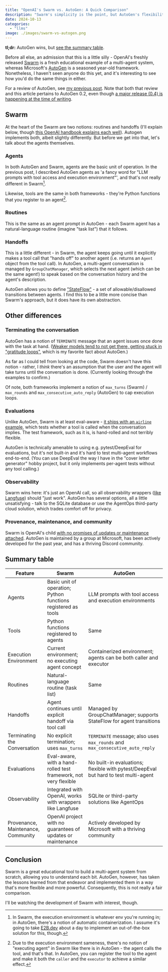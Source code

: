 ```yaml
---
title: "OpenAI's Swarm vs. AutoGen: A Quick Comparison"
description: "Swarm's simplicity is the point, but AutoGen's flexibility is the draw."
date: 2024-10-13
categories:
  - "llms"
image: ./images/swarm-vs-autogen.png
---
```


**tl;dr:** AutoGen wins, but [see the summary table](#summary-table).

Before all else, an admission that this is a little silly - OpenAI's freshly released [Swarm](https://github.com/openai/swarm) is a fresh educational example of a multi-agent system, whereas Microsoft's [AutoGen](https://github.com/microsoft/autogen) is a seasoned year-old framework. Nonetheless, I haven't seen anyone do this yet, and it's interesting to see how you'd do the same things in either.

For a review of AutoGen, see [my previous post](../multi-agent-chats-as-the-step-beyond-chatgpt). Note that both that review and this article pertains to AutoGen 0.2, even though [a major release (0.4) is happening at the time of writing](https://microsoft.github.io/autogen/0.2/blog/2024/10/02/new-autogen-architecture-preview).

## Swarm

At the heart of the Swarm are two notions: routines and handoffs (I'll explain below, though [this OpenAI handbook explains each well](https://cookbook.openai.com/examples/orchestrating_agents)). Autogen implements both, albeit slightly differently. But before we get into that, let's talk about the agents themselves.

### Agents

In both AutoGen and Swarm, agents are the basic unit of operation. In the previous post, I described AutoGen agents as 'a fancy word for "LLM prompts with tool access and execution environment"', and that's not really different in Swarm[^1].

Likewise, tools are the same in both frameworks - they're Python functions that you register to an agent[^2]. 

[^1]: In Swarm, the execution environment is whatever env you're running in; in AutoGen, there's a notion of automatic containerization. I assume it's going to take [E2B.dev](https://e2b.dev/) about a day to implement an out-of-the-box solution for this, though.
[^2]: Due to the execution environment sameness, there's no notion of "executing agent" in Swarm like there is in AutoGen - the agent calls the tool, and that's that. In AutoGen, you can register the tool to the agent and make it both the `caller` and the `executor` to achieve a similar effect.

### Routines

This is the same as an agent prompt in AutoGen - each Swarm agent has a natural-language routine (imagine "task list") that it follows.

### Handoffs

This is a little different - in Swarm, the agent keeps going until it explicitly makes a tool call that "hands off" to another agent (i.e. returns an `Agent` object from the tool call).  In AutoGen, a multi-agent conversation is managed by `GroupChatManager`, which selects the next agent (which can be the same agent!) to speak based on the conversation history and the agent's description.

AutoGen allows you to define ["StateFlow"](https://microsoft.github.io/autogen/0.2/blog/2024/02/29/StateFlow/) - a set of allowable/disallowed transitions between agents. I find this to be a little more concise than Swarm's approach, but it does have its own abstraction.

## Other differences

### Terminating the conversation

AutoGen has a notion of `TERMINATE` message that an agent issues once done with the task at hand. ([Weaker models tend to not get there, getting stuck in "gratitude loops"](https://microsoft.github.io/autogen/0.2/docs/FAQ/#agents-keep-thanking-each-other-when-using-gpt-35-turbo), which is my favorite fact about AutoGen.)

As far as I could tell from looking at the code, Swarm doesn't have this notion - rather, I _think_ there's an assumption that the user and the agent will take turns until the conversation is done. (Currently looking through the examples to confirm.)

Of note, both frameworks implement a notion of `max_turns` (Swarm) / `max_rounds` and `max_consecutive_auto_reply` (AutoGen) to cap execution loops.

### Evaluations

Unlike AutoGen, Swarm is at least eval-aware - [it ships with an `airline` example](https://github.com/openai/swarm/tree/main/examples/airline#evaluations), which tests whether a tool is called when the conversation implies. The test framework, such as it is, is hand-rolled and not terribly flexible.

AutoGen is technically amenable to using e.g. pytest/DeepEval for evaluations, but it's not built-in and it's hard to test multi-agent workflows end-to-end. (You can use DeepEval the way I have in the "cover letter generator" hobby project, but it only implements per-agent tests without any tool calling.)

### Observability

Swarm wins here: it's just an OpenAI call, so all observability wrappers ([like Langfuse](../langfuse-prompt-workflow)) should "just work". AutoGen has several options, all a little unsatisfying - talk to the SQLite database or use the AgentOps third-party cloud solution, which trades comfort off for privacy.

### Provenance, maintenance, and community

Swarm is OpenAI's child [with no promises of updates or maintenance attached](https://twitter.com/shyamalanadkat/status/1844934179013919085). AutoGen is maintained by a group at Microsoft, has been actively developed for the past year, and has a thriving Discord community.

## Summary table

| Feature                        | Swarm                                                                                       | AutoGen                                                                             |
|---------------------------------|---------------------------------------------------------------------------------------------|-------------------------------------------------------------------------------------|
| Agents                          | Basic unit of operation; Python functions registered as tools                               | LLM prompts with tool access and execution environments                             |
| Tools                           | Python functions registered to agents                                                      | Same                                                                                   |
| Execution Environment           | Current environment; no executing agent concept                                             | Containerized environment; agents can be both caller and executor                   |
| Routines                        | Natural-language routine (task list)                                                       | Same                                                                                   |
| Handoffs                        | Agent continues until explicit handoff via tool call                                        | Managed by GroupChatManager; supports StateFlow for agent transitions               |
| Terminating the Conversation    | No explicit termination; uses `max_turns`                                                   | `TERMINATE` message; also uses `max_rounds` and `max_consecutive_auto_reply`        |
| Evaluations                     | Eval-aware, with a hand-rolled test framework, not very flexible                            | No built-in evaluations; flexible with pytest/DeepEval but hard to test multi-agent |
| Observability                   | Integrated with OpenAI, works with wrappers like Langfuse                                   | SQLite or third-party solutions like AgentOps                                       |
| Provenance, Maintenance, Community | OpenAI project with no guarantees of updates or maintenance                             | Actively developed by Microsoft with a thriving community                           |

## Conclusion

Swarm is a great educational tool to build a multi-agent system from scratch, allowing you to understand each bit. AutoGen, however, has taken the lessons learned from that endeavor and implemented them in a way that's more flexible and more powerful. Consequently, this is not really a fair comparison.

I'll be watching the development of Swarm with interest, though.
